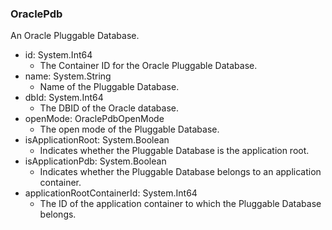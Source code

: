 ### OraclePdb
An Oracle Pluggable Database.

- id: System.Int64
  - The Container ID for the Oracle Pluggable Database.
- name: System.String
  - Name of the Pluggable Database.
- dbId: System.Int64
  - The DBID of the Oracle database.
- openMode: OraclePdbOpenMode
  - The open mode of the Pluggable Database.
- isApplicationRoot: System.Boolean
  - Indicates whether the Pluggable Database is the application root.
- isApplicationPdb: System.Boolean
  - Indicates whether the Pluggable Database belongs to an application container.
- applicationRootContainerId: System.Int64
  - The ID of the application container to which the Pluggable Database belongs.

